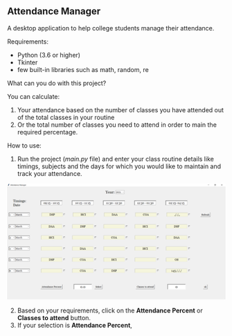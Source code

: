 ## Attendance Manager

A desktop application to help college students manage their 
attendance.

Requirements:
* Python (3.6 or higher)
* Tkinter
* few built-in libraries such as math, random, re

What can you do with this project?

You can calculate:
1. Your attendance based on the number of classes you have attended
 out of the total classes in your routine 
2. Or the  total number of classes you need to attend in order to 
main  the required percentage.


How to use:
1. Run the project (*main.py* file) and enter your class routine 
details like timings, subjects and the days for which you would 
like to maintain and track your attendance.

<img src = images/image_1.png width="900">


2. Based on your requirements, click on the **Attendance Percent** 
or **Classes to attend** button.
3. If your selection is **Attendance Percent**,
 
